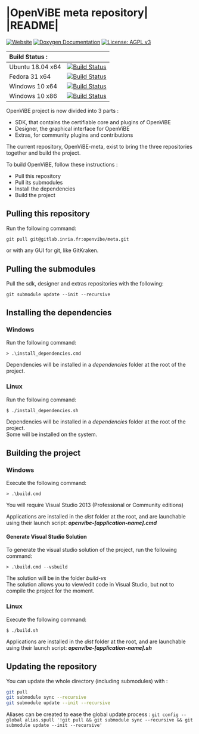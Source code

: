 # |OpenViBE meta repository| |README|  
[![Website](https://img.shields.io/badge/Web-Website-informational)](http://openvibe.inria.fr/)
[![Doxygen Documentation](https://img.shields.io/badge/Doc-Doxygen%20Documentation-informational)](http://openvibe.inria.fr/documentation/latest/)
[![License: AGPL v3](https://img.shields.io/badge/License-AGPL%20v3-blue.svg)](https://www.gnu.org/licenses/agpl-3.0)

|Build Status :|   |
|:-------------|:-:|
|Ubuntu 18.04 x64|[![Build Status](https://ci.inria.fr/openvibe/buildStatus/icon?job=OV-Nightly-Ubuntu18.04&style=plastic)](https://ci.inria.fr/openvibe/job/OV-Nightly-Ubuntu18.04/)|
|Fedora 31 x64|[![Build Status](https://ci.inria.fr/openvibe/buildStatus/icon?job=OV-Nightly-Fedora31&style=plastic)](https://ci.inria.fr/openvibe/job/OV-Nightly-Fedora31/)|
|Windows 10 x64|[![Build Status](https://ci.inria.fr/openvibe/buildStatus/icon?job=OV-Nightly-Win10-x64&style=plastic)](https://https://ci.inria.fr/openvibe/job/OV-Nightly-Win10-x64/)|
|Windows 10 x86|[![Build Status](https://ci.inria.fr/openvibe/buildStatus/icon?job=OV-Nightly-Win10-x86&style=plastic)](https://ci.inria.fr/openvibe/job/OV-Nightly-Win10-x86/)|

OpenViBE project is now divided into 3 parts :

- SDK, that contains the certifiable core and plugins of OpenViBE
- Designer, the graphical interface for OpenViBE
- Extras, for community plugins and contributions

The current repository, OpenViBE-meta, exist to bring the three repositories together and build the project.

To build OpenViBE, follow these instructions :

- Pull this repository
- Pull its submodules
- Install the dependencies
- Build the project

## Pulling this repository

Run the following command:

`git pull git@gitlab.inria.fr:openvibe/meta.git`

or with any GUI for git, like GitKraken.

## Pulling the submodules

Pull the sdk, designer and extras repositories with the following:

`git submodule update --init --recursive`

## Installing the dependencies

### Windows

Run the following command:

`> .\install_dependencies.cmd`

Dependencies will be installed in a *dependencies* folder at the root of the project.

### Linux

Run the following command:

`$ ./install_dependencies.sh`

Dependencies will be installed in a *dependencies* folder at the root of the project.<br>
Some will be installed on the system.


## Building the project

### Windows

Execute the following command:

`> .\build.cmd`

You will require Visual Studio 2013 (Professional or Community editions)

Applications are installed in the *dist* folder at the root, and are launchable using their launch script: __*openvibe-[application-name].cmd*__

#### Generate Visual Studio Solution

To generate the visual studio solution of the project, run the following command:

`> .\build.cmd --vsbuild`

The solution will be in the folder *build-vs*<br>
The solution allows you to view/edit code in Visual Studio, but not to compile the project for the moment.

### Linux

Execute the following command:

`$ ./build.sh`

Applications are installed in the *dist* folder at the root, and are launchable using their launch script: __*openvibe-[application-name].sh*__


## Updating the repository
You can update the whole directory (including submodules) with :

```bash
git pull
git submodule sync --recursive
git submodule update --init --recursive
```

Aliases can be created to ease the global update process :
`git config --global alias.spull '!git pull && git submodule sync --recursive && git submodule update --init --recursive'`

